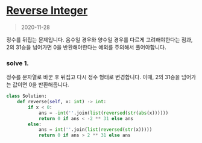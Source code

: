 # [Reverse Integer](https://leetcode.com/explore/interview/card/top-interview-questions-easy/127/strings/880/)

> 2020-11-28

정수를 뒤집는 문제입니다. 음수일 경우와 양수일 경우를 다르게 고려해야한다는 점과, 2의 31승을 넘어가면 0을 반환해야한다는 예외를 주의해서 풀어야합니다.

### solve 1.
정수를 문자열로 바꾼 후 뒤집고 다시 정수 형태로 변경합니다.
이때, 2의 31승을 넘어가는 값이면 0을 반환해줍니다.

```python
class Solution:
    def reverse(self, x: int) -> int:
        if x < 0:
            ans = -int(''.join(list(reversed(str(abs(x))))))
            return 0 if ans < -2 ** 31 else ans
        else:
            ans = int(''.join(list(reversed(str(x)))))
            return 0 if ans > 2 ** 31 else ans
```